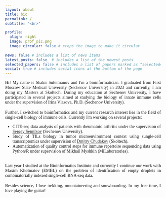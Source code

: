 ```yaml
---
layout: about
title: bio
permalink: /
subtitle: "<br>"

profile:
  align: right
  image: prof_pic.png
  image_circular: false # crops the image to make it circular
  
news: false # includes a list of news items
latest_posts: false  # includes a list of the newest posts
selected_papers: false # includes a list of papers marked as "selected={true}"
social: true # includes social icons at the bottom of the page
---
```


<div align="justify"><span style="font-family: Avenir">Hi! My name is Shakir Suleimanov and I'm a bioinformatician. I graduated from First Moscow State Medical University (Sechenov University) in 2023 and currently, I am doing my Masters at Skoltech. During my education at Sechenov University, I have participated in several projects aimed at studying the biology of innate immune cells under the supervision of Irina Vlasova, Ph.D. (Sechenov University).</span></div>
<br>
<div align="justify"><span style="font-family: Avenir">Further, I switched to bioinformatics and my current research interest lies in the field of single-cell biology of immune cells. Currently I'm working on several projects:
  
  - CITE-seq data analysis of patients with rheumatoid arthritis under the supervision of [Sergey Sennikov](https://www.researchgate.net/lab/Sergey-V-Sennikov-Lab) (Sechenov University).
  - Study of TILs biology in tumor microenvironment context using sungle-cell transcriptomics under supervision of [Dmitry Chudakov](https://scholar.google.ru/citations?user=eJPnGEEAAAAJ&hl=en) (Skoltech).
  - Automatization of quality control steps for immune repertoire sequencing data using Python/R under supervision of Mikhail Myshkin (MiLaboratories). </span></div>
<br>
<div align="justify"><span style="font-family: Avenir">Last year I studied at the Bioinformatics Institute and currently I continue our work with Maxim Kholmatov (EMBL) on the problem of identification of empty droplets in combinatorially indexed single-cell RNA-seq data.</span></div>
<br>
<div align="justify"><span style="font-family: Avenir">Besides science, I love trekking, mountaineering and snowboarding. In my free time, I love playing the guitar!</span></div>

<br>
